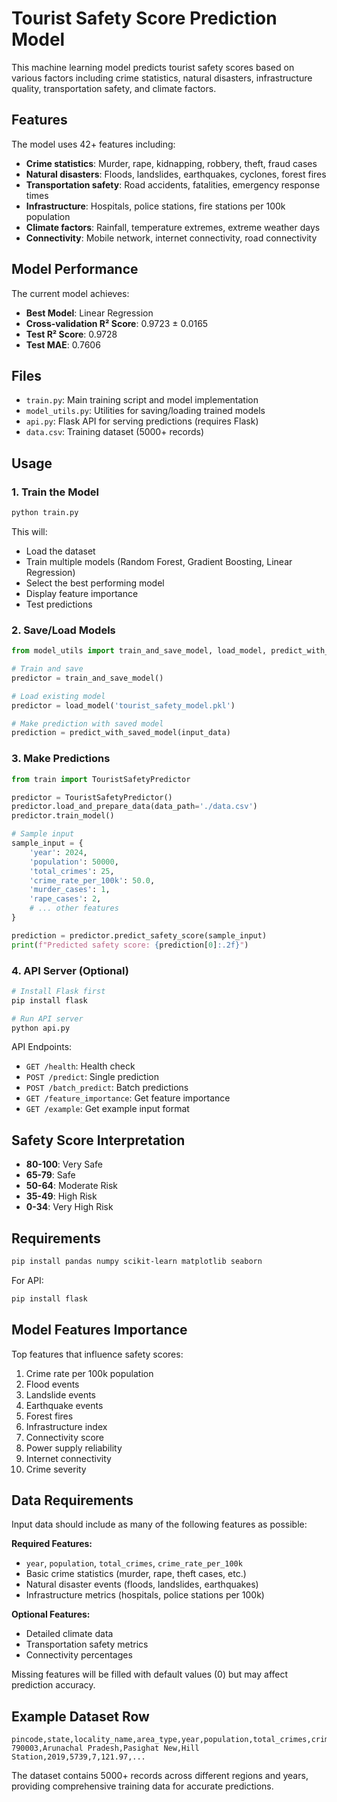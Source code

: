# Tourist Safety Score Prediction Model

This machine learning model predicts tourist safety scores based on various factors including crime statistics, natural disasters, infrastructure quality, transportation safety, and climate factors.

## Features

The model uses 42+ features including:
- **Crime statistics**: Murder, rape, kidnapping, robbery, theft, fraud cases
- **Natural disasters**: Floods, landslides, earthquakes, cyclones, forest fires
- **Transportation safety**: Road accidents, fatalities, emergency response times
- **Infrastructure**: Hospitals, police stations, fire stations per 100k population
- **Climate factors**: Rainfall, temperature extremes, extreme weather days
- **Connectivity**: Mobile network, internet connectivity, road connectivity

## Model Performance

The current model achieves:
- **Best Model**: Linear Regression
- **Cross-validation R² Score**: 0.9723 ± 0.0165
- **Test R² Score**: 0.9728
- **Test MAE**: 0.7606

## Files

- `train.py`: Main training script and model implementation
- `model_utils.py`: Utilities for saving/loading trained models
- `api.py`: Flask API for serving predictions (requires Flask)
- `data.csv`: Training dataset (5000+ records)

## Usage

### 1. Train the Model

```python
python train.py
```

This will:
- Load the dataset
- Train multiple models (Random Forest, Gradient Boosting, Linear Regression)
- Select the best performing model
- Display feature importance
- Test predictions

### 2. Save/Load Models

```python
from model_utils import train_and_save_model, load_model, predict_with_saved_model

# Train and save
predictor = train_and_save_model()

# Load existing model
predictor = load_model('tourist_safety_model.pkl')

# Make prediction with saved model
prediction = predict_with_saved_model(input_data)
```

### 3. Make Predictions

```python
from train import TouristSafetyPredictor

predictor = TouristSafetyPredictor()
predictor.load_and_prepare_data(data_path='./data.csv')
predictor.train_model()

# Sample input
sample_input = {
    'year': 2024,
    'population': 50000,
    'total_crimes': 25,
    'crime_rate_per_100k': 50.0,
    'murder_cases': 1,
    'rape_cases': 2,
    # ... other features
}

prediction = predictor.predict_safety_score(sample_input)
print(f"Predicted safety score: {prediction[0]:.2f}")
```

### 4. API Server (Optional)

```bash
# Install Flask first
pip install flask

# Run API server
python api.py
```

API Endpoints:
- `GET /health`: Health check
- `POST /predict`: Single prediction
- `POST /batch_predict`: Batch predictions
- `GET /feature_importance`: Get feature importance
- `GET /example`: Get example input format

## Safety Score Interpretation

- **80-100**: Very Safe
- **65-79**: Safe
- **50-64**: Moderate Risk
- **35-49**: High Risk
- **0-34**: Very High Risk

## Requirements

```bash
pip install pandas numpy scikit-learn matplotlib seaborn
```

For API:
```bash
pip install flask
```

## Model Features Importance

Top features that influence safety scores:
1. Crime rate per 100k population
2. Flood events
3. Landslide events  
4. Earthquake events
5. Forest fires
6. Infrastructure index
7. Connectivity score
8. Power supply reliability
9. Internet connectivity
10. Crime severity

## Data Requirements

Input data should include as many of the following features as possible:

**Required Features:**
- `year`, `population`, `total_crimes`, `crime_rate_per_100k`
- Basic crime statistics (murder, rape, theft cases, etc.)
- Natural disaster events (floods, landslides, earthquakes)
- Infrastructure metrics (hospitals, police stations per 100k)

**Optional Features:**
- Detailed climate data
- Transportation safety metrics
- Connectivity percentages

Missing features will be filled with default values (0) but may affect prediction accuracy.

## Example Dataset Row

```csv
pincode,state,locality_name,area_type,year,population,total_crimes,crime_rate_per_100k,...
790003,Arunachal Pradesh,Pasighat New,Hill Station,2019,5739,7,121.97,...
```

The dataset contains 5000+ records across different regions and years, providing comprehensive training data for accurate predictions.
